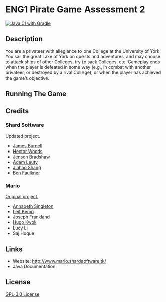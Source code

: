 # ENG1 Pirate Game Assessment 2
[![Java CI with Gradle](https://github.com/ENG1-Team-29/Assessment-2/actions/workflows/gradle.yml/badge.svg?branch=master)](https://github.com/ENG1-Team-29/Assessment-2/actions/workflows/gradle.yml)

## Description

You are a privateer with allegiance to one College at the University of York. You sail the great Lake of
York on quests and adventures, and may choose to attack ships of other Colleges, try to sack
Colleges, etc. Gameplay ends when the player is defeated in some way (e.g., in combat with
another privateer, or destroyed by a rival College), or when the player has achieved the game’s
objective.

## Running The Game

## Credits

### Shard Software
Updated project.
- [James Burnell](https://github.com/uoy-jb2501)
- [Hector Woods](https://github.com/HectorJVWoods)
- [Jensen Bradshaw](https://github.com/Jensen6842)
- [Adam Leuty](https://github.com/AdamLeuty)
- [Jiahao Shang](https://github.com/jiahao23)
- [Ben Faulkner](https://github.com/bf758)

### Mario
[Original project.](https://github.com/AnnabethS/ENG1-Project)
- [Annabeth Singleton](https://github.com/AnnabethS)
- [Leif Kemp](https://github.com/leif-kemp)
- [Joseph Frankland](https://github.com/jef548)
- [Hugo Kwok](https://github.com/chk518)
- Lucy Li
- Saj Hoque

## Links

- Website: http://www.mario.shardsoftware.tk/
- Java Documentation:

## License

[GPL-3.0 License](https://github.com/ENG1-Team-29/Assessment-2/blob/master/LICENSE)
